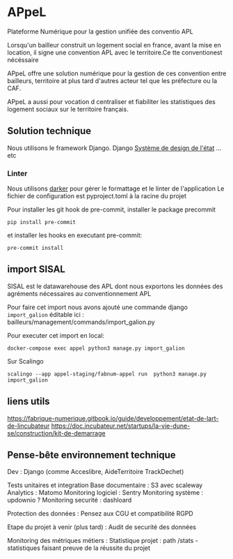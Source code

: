 # APpeL

Plateforme Numérique pour la gestion unifiée des conventio APL

Lorsqu'un bailleur construit un logement social en france, avant la mise en location, il signe une convention APL avec le territoire.Ce tte conventionest nécéssaire

APpeL offre une solution numérique pour la gestion de ces convention entre bailleurs, territoire at plus tard d'autres acteur tel que les préfecture ou la CAF.

APpeL a aussi pour vocation d centraliser et fiabiliter les statistiques des logement sociaux sur le territoire français.

## Solution technique

Nous utilisons le framework Django.
Django
[Système de design de l'état](https://gouvfr.atlassian.net/wiki/spaces/DB/overview?homepageId=145359476)
... etc

### Linter

Nous utilisons [darker](https://github.com/akaihola/darker) pour gérer le formattage et le linter de l'application
Le fichier de configuration est pyproject.toml à la racine du projet

Pour installer les git hook de pre-commit, installer le package precommit

```
pip install pre-commit
```

et installer les hooks en executant pre-commit:

```
pre-commit install
```

## import SISAL

SISAL est le datawarehouse des APL dont nous exportons les données des agréments nécessaires au conventionnement APL

Pour faire cet import nous avons ajouté une commande django `import_galion` éditable ici : bailleurs/management/commands/import_galion.py

Pour executer cet import en local:

```docker-compose exec appel python3 manage.py import_galion```

Sur Scalingo

```scalingo --app appel-staging/fabnum-appel run  python3 manage.py import_galion```


## liens utils

https://fabrique-numerique.gitbook.io/guide/developpement/etat-de-lart-de-lincubateur
https://doc.incubateur.net/startups/la-vie-dune-se/construction/kit-de-demarrage



## Pense-bête environnement technique

Dev : Django (comme Acceslibre, AideTerritoire TrackDechet)

Tests unitaires et integration
Base documentaire : S3 avec scaleway
Analytics : Matomo
Monitoring logiciel : Sentry
Monitoring système : updownio ?
Monitoring securité : dashloard

Protection des données :
Pensez aux CGU et compatibilité RGPD

Etape du projet à venir (plus tard) : Audit de securité des données

Monitoring des métriques métiers :
Statistique projet : path /stats - statistiques faisant preuve de la réussite du projet
